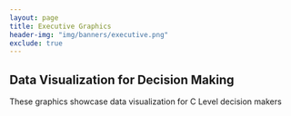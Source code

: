 ```yaml
---
layout: page
title: Executive Graphics
header-img: "img/banners/executive.png"
exclude: true
---
```


## Data Visualization for Decision Making
These graphics showcase data visualization for C Level decision makers
